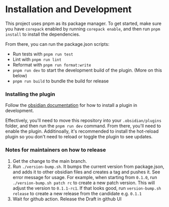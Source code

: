# Installation and Development

This project uses pnpm as its package manager. To get started, make sure you have `corepack` enabled by running `corepack enable`, and then run `pnpm install` to install the dependencies.

From there, you can run the package.json scripts:

- Run tests with `pnpm run test`
- Lint with `pnpm run lint`
- Reformat with `pnpm run format:write`
- `pnpm run dev` to start the development build of the plugin. (More on this below)
- `pnpm run build` to bundle the build for release

### Installing the plugin

Follow the [obsidian documentation](https://docs.obsidian.md/Plugins/Getting+started/Build+a+plugin) for how to install a plugin in development.

Effectively, you'll need to move this repository into your `.obsidian/plugins` folder, and then run the `pnpm run dev` command. From there, you'll need to enable the plugin. Additinoally, it's recommended to install the hot-reload plugin so you don't need to reload or toggle the plugin to see updates.

### Notes for maintainers on how to release

1. Get the change to the main branch.
2. Run `./version-bump.sh`. It bumps the current version from package.json, and adds it to other obsidian files and creates a tag and pushes it. See error message for usage. For example, when starting from `0.1.0`, run `./version-bump.sh patch rc` to create a new patch version. This will adjust the version to `0.1.1-rc1`. If that looks good, run `version-bump.sh release` to create a new release from the candidate e.g. `0.1.1`
3. Wait for github action. Release the Draft in github UI
